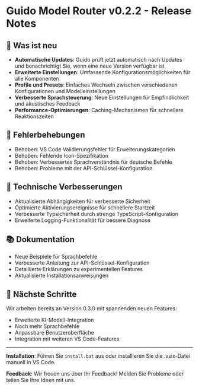 # Guido Model Router v0.2.2 - Release Notes

## 🚀 Was ist neu

- **Automatische Updates**: Guido prüft jetzt automatisch nach Updates und benachrichtigt Sie, wenn eine neue Version verfügbar ist
- **Erweiterte Einstellungen**: Umfassende Konfigurationsmöglichkeiten für alle Komponenten
- **Profile und Presets**: Einfaches Wechseln zwischen verschiedenen Konfigurationen und Modelleinstellungen
- **Verbesserte Sprachsteuerung**: Neue Einstellungen für Empfindlichkeit und akustisches Feedback
- **Performance-Optimierungen**: Caching-Mechanismen für schnellere Reaktionszeiten

## 🐛 Fehlerbehebungen

- Behoben: VS Code Validierungsfehler für Erweiterungskategorien
- Behoben: Fehlende Icon-Spezifikation
- Behoben: Verbessertes Sprachverständnis für deutsche Befehle
- Behoben: Probleme mit der API-Schlüssel-Konfiguration

## 🔧 Technische Verbesserungen

- Aktualisierte Abhängigkeiten für verbesserte Sicherheit
- Optimierte Aktivierungsereignisse für schnellere Startzeit
- Verbesserte Typsicherheit durch strenge TypeScript-Konfiguration
- Erweiterte Logging-Funktionalität für bessere Diagnose

## 📚 Dokumentation

- Neue Beispiele für Sprachbefehle
- Verbesserte Anleitung zur API-Schlüssel-Konfiguration
- Detaillierte Erklärungen zu experimentellen Features
- Aktualisierte Installationsanweisungen

## 🔮 Nächste Schritte

Wir arbeiten bereits an Version 0.3.0 mit spannenden neuen Features:

- Erweiterte KI-Modell-Integration
- Noch mehr Sprachbefehle
- Anpassbare Benutzeroberfläche
- Integration mit weiteren VS Code-Features

---

**Installation**: Führen Sie `install.bat` aus oder installieren Sie die .vsix-Datei manuell in VS Code.

**Feedback**: Wir freuen uns über Ihr Feedback! Melden Sie Probleme oder teilen Sie Ihre Ideen mit uns.
